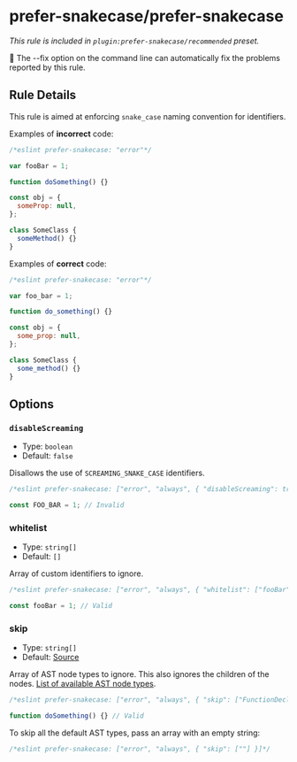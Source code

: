 # prefer-snakecase/prefer-snakecase

_This rule is included in `plugin:prefer-snakecase/recommended` preset._

🔧 The --fix option on the command line can automatically fix the problems reported by this rule.

## Rule Details

This rule is aimed at enforcing `snake_case` naming convention for identifiers.

Examples of **incorrect** code:

```js
/*eslint prefer-snakecase: "error"*/

var fooBar = 1;

function doSomething() {}

const obj = {
  someProp: null,
};

class SomeClass {
  someMethod() {}
}
```

Examples of **correct** code:

```js
/*eslint prefer-snakecase: "error"*/

var foo_bar = 1;

function do_something() {}

const obj = {
  some_prop: null,
};

class SomeClass {
  some_method() {}
}
```

## Options

### `disableScreaming`

- Type: `boolean`
- Default: `false`

Disallows the use of `SCREAMING_SNAKE_CASE` identifiers.

```js
/*eslint prefer-snakecase: ["error", "always", { "disableScreaming": true }]*/

const FOO_BAR = 1; // Invalid
```

### whitelist

- Type: `string[]`
- Default: `[]`

Array of custom identifiers to ignore.

```js
/*eslint prefer-snakecase: ["error", "always", { "whitelist": ["fooBar"] }]*/

const fooBar = 1; // Valid
```

### skip

- Type: `string[]`
- Default: [Source](https://github.com/zignis/eslint-plugin-prefer-snakecase/blob/main/src/constants/index.ts#L4)

Array of AST node types to ignore. This also ignores the children of the nodes. [List of available AST node types](https://github.com/estree/estree/tree/master).

```js
/*eslint prefer-snakecase: ["error", "always", { "skip": ["FunctionDeclaration"] }]*/

function doSomething() {} // Valid
```

To skip all the default AST types, pass an array with an empty string:

```js
/*eslint prefer-snakecase: ["error", "always", { "skip": [""] }]*/
```
